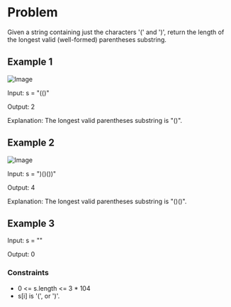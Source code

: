 # Problem

Given a string containing just the characters '(' and ')', return the length of the longest valid (well-formed) parentheses substring.

## Example 1

![Image](https://assets.leetcode.com/uploads/2021/03/14/itinerary1-graph.jpg)

Input: s = "(()"

Output: 2

Explanation: The longest valid parentheses substring is "()".

## Example 2

![Image](https://assets.leetcode.com/uploads/2021/03/14/itinerary2-graph.jpg)

Input: s = ")()())"

Output: 4

Explanation: The longest valid parentheses substring is "()()".

## Example 3

Input: s = ""

Output: 0
 
### Constraints

- 0 <= s.length <= 3 * 104
- s[i] is '(', or ')'.
